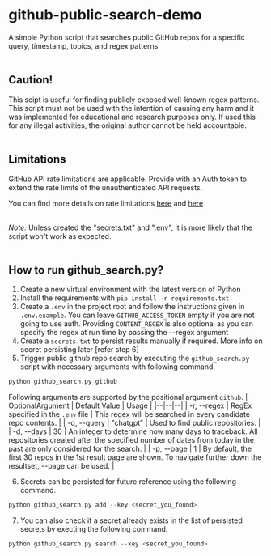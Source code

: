 #  github-public-search-demo

A simple Python script that searches public GitHub repos for a specific query, timestamp, topics, and regex patterns  
<br>

##  Caution!
This scipt is useful for finding publicly exposed well-known regex patterns. This script must not be used with the intention of causing any harm and it was implemented for educational and research purposes only. If used this for any illegal activities, the original author cannot be held accountable.  
<br>

##  Limitations
GitHub API rate limitations are applicable. Provide with an Auth token to extend the rate limits of the unauthenticated API requests.  

You can find more details on rate limitations [here](https://docs.github.com/en/rest/overview/resources-in-the-rest-api?apiVersion=2022-11-28) and [here](https://docs.github.com/en/rest/overview/resources-in-the-rest-api?apiVersion=2022-11-28#increasing-the-unauthenticated-rate-limit-for-oauth-apps)  
<br>

_Note:_ Unless created the "secrets.txt" and ".env", it is more likely that the script won't work as expected.  
<br>


##  How to run github_search.py?
1. Create a new virtual environment with the latest version of Python
2. Install the requirements with `pip install -r requirements.txt`
3. Create a `.env` in the project root and follow the instructions given in `.env.example`. You can leave `GITHUB_ACCESS_TOKEN` empty if you are not going to use auth. Providing `CONTENT_REGEX` is also optional as you can specify the regex at run time by passing the --regex argument
4. Create a `secrets.txt` to persist results manually if required. More info on secret persisting later [refer step 6]
5. Trigger public github repo search by executing the `github_search.py` script with necessary arguments with following command.

```Python
python github_search.py github
```
Following arguments are supported by the positional argument `github`.
| OptionalArgument | Default Value | Usage |
|--|--|--|
| -r, --regex | RegEx specified in the `.env` file | This regex will be searched in every candidate repo contents. | 
| -q, --query | "chatgpt" | Used to find public repositories. | 
| -d, --days | 30 | An integer to determine how many days to traceback. All repositories created after the specified number of dates from today in the past are only considered for the search. | 
| -p, --page | 1 | By default, the first 30 repos in the 1st result page are shown. To navigate further down the resultset, --page can be used. |

6. Secrets can be persisted for future reference using the following command.

```Python
python github_search.py add --key <secret_you_found>
```

7. You can also check if a secret already exists in the list of persisted secrets by execting the following command.

```Python
python github_search.py search --key <secret_you_found>
```
